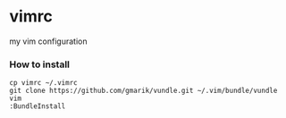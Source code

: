vimrc
=====

my vim configuration
### How to install

 
    cp vimrc ~/.vimrc
    git clone https://github.com/gmarik/vundle.git ~/.vim/bundle/vundle
    vim
    :BundleInstall
